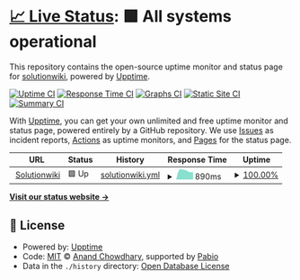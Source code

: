 # [📈 Live Status](https://demo.upptime.js.org): <!--live status--> **🟩 All systems operational**

This repository contains the open-source uptime monitor and status page for [solutionwiki](https://demo.upptime.js.org), powered by [Upptime](https://github.com/upptime/upptime).

[![Uptime CI](https://github.com/solutionwiki/solutionwiki/workflows/Uptime%20CI/badge.svg)](https://github.com/solutionwiki/solutionwiki/actions?query=workflow%3A%22Uptime+CI%22)
[![Response Time CI](https://github.com/solutionwiki/solutionwiki/workflows/Response%20Time%20CI/badge.svg)](https://github.com/solutionwiki/solutionwiki/actions?query=workflow%3A%22Response+Time+CI%22)
[![Graphs CI](https://github.com/solutionwiki/solutionwiki/workflows/Graphs%20CI/badge.svg)](https://github.com/solutionwiki/solutionwiki/actions?query=workflow%3A%22Graphs+CI%22)
[![Static Site CI](https://github.com/solutionwiki/solutionwiki/workflows/Static%20Site%20CI/badge.svg)](https://github.com/solutionwiki/solutionwiki/actions?query=workflow%3A%22Static+Site+CI%22)
[![Summary CI](https://github.com/solutionwiki/solutionwiki/workflows/Summary%20CI/badge.svg)](https://github.com/solutionwiki/solutionwiki/actions?query=workflow%3A%22Summary+CI%22)

With [Upptime](https://upptime.js.org), you can get your own unlimited and free uptime monitor and status page, powered entirely by a GitHub repository. We use [Issues](https://github.com/solutionwiki/solutionwiki/issues) as incident reports, [Actions](https://github.com/solutionwiki/solutionwiki/actions) as uptime monitors, and [Pages](https://demo.upptime.js.org) for the status page.

<!--start: status pages-->
<!-- This summary is generated by Upptime (https://github.com/upptime/upptime) -->
<!-- Do not edit this manually, your changes will be overwritten -->
<!-- prettier-ignore -->
| URL | Status | History | Response Time | Uptime |
| --- | ------ | ------- | ------------- | ------ |
| <img alt="" src="https://icons.duckduckgo.com/ip3/solutionwiki.enhawiki.kr.ico" height="13"> [Solutionwiki](http://solutionwiki.enhawiki.kr:3000) | 🟩 Up | [solutionwiki.yml](https://github.com/solutionwiki/solutionwiki/commits/HEAD/history/solutionwiki.yml) | <details><summary><img alt="Response time graph" src="./graphs/solutionwiki/response-time-week.png" height="20"> 890ms</summary><br><a href="https://demo.upptime.js.org/history/solutionwiki"><img alt="Response time 890" src="https://img.shields.io/endpoint?url=https%3A%2F%2Fraw.githubusercontent.com%2Fsolutionwiki%2Fsolutionwiki%2FHEAD%2Fapi%2Fsolutionwiki%2Fresponse-time.json"></a><br><a href="https://demo.upptime.js.org/history/solutionwiki"><img alt="24-hour response time 757" src="https://img.shields.io/endpoint?url=https%3A%2F%2Fraw.githubusercontent.com%2Fsolutionwiki%2Fsolutionwiki%2FHEAD%2Fapi%2Fsolutionwiki%2Fresponse-time-day.json"></a><br><a href="https://demo.upptime.js.org/history/solutionwiki"><img alt="7-day response time 890" src="https://img.shields.io/endpoint?url=https%3A%2F%2Fraw.githubusercontent.com%2Fsolutionwiki%2Fsolutionwiki%2FHEAD%2Fapi%2Fsolutionwiki%2Fresponse-time-week.json"></a><br><a href="https://demo.upptime.js.org/history/solutionwiki"><img alt="30-day response time 890" src="https://img.shields.io/endpoint?url=https%3A%2F%2Fraw.githubusercontent.com%2Fsolutionwiki%2Fsolutionwiki%2FHEAD%2Fapi%2Fsolutionwiki%2Fresponse-time-month.json"></a><br><a href="https://demo.upptime.js.org/history/solutionwiki"><img alt="1-year response time 890" src="https://img.shields.io/endpoint?url=https%3A%2F%2Fraw.githubusercontent.com%2Fsolutionwiki%2Fsolutionwiki%2FHEAD%2Fapi%2Fsolutionwiki%2Fresponse-time-year.json"></a></details> | <details><summary><a href="https://demo.upptime.js.org/history/solutionwiki">100.00%</a></summary><a href="https://demo.upptime.js.org/history/solutionwiki"><img alt="All-time uptime 100.00%" src="https://img.shields.io/endpoint?url=https%3A%2F%2Fraw.githubusercontent.com%2Fsolutionwiki%2Fsolutionwiki%2FHEAD%2Fapi%2Fsolutionwiki%2Fuptime.json"></a><br><a href="https://demo.upptime.js.org/history/solutionwiki"><img alt="24-hour uptime 100.00%" src="https://img.shields.io/endpoint?url=https%3A%2F%2Fraw.githubusercontent.com%2Fsolutionwiki%2Fsolutionwiki%2FHEAD%2Fapi%2Fsolutionwiki%2Fuptime-day.json"></a><br><a href="https://demo.upptime.js.org/history/solutionwiki"><img alt="7-day uptime 100.00%" src="https://img.shields.io/endpoint?url=https%3A%2F%2Fraw.githubusercontent.com%2Fsolutionwiki%2Fsolutionwiki%2FHEAD%2Fapi%2Fsolutionwiki%2Fuptime-week.json"></a><br><a href="https://demo.upptime.js.org/history/solutionwiki"><img alt="30-day uptime 100.00%" src="https://img.shields.io/endpoint?url=https%3A%2F%2Fraw.githubusercontent.com%2Fsolutionwiki%2Fsolutionwiki%2FHEAD%2Fapi%2Fsolutionwiki%2Fuptime-month.json"></a><br><a href="https://demo.upptime.js.org/history/solutionwiki"><img alt="1-year uptime 100.00%" src="https://img.shields.io/endpoint?url=https%3A%2F%2Fraw.githubusercontent.com%2Fsolutionwiki%2Fsolutionwiki%2FHEAD%2Fapi%2Fsolutionwiki%2Fuptime-year.json"></a></details>

<!--end: status pages-->

[**Visit our status website →**](https://demo.upptime.js.org)

## 📄 License

- Powered by: [Upptime](https://github.com/upptime/upptime)
- Code: [MIT](./LICENSE) © [Anand Chowdhary](https://anandchowdhary.com), supported by [Pabio](https://pabio.com)
- Data in the `./history` directory: [Open Database License](https://opendatacommons.org/licenses/odbl/1-0/)
